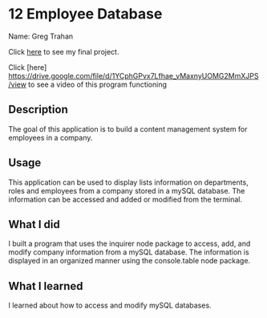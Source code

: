 # 12 Employee Database

Name: Greg Trahan

Click [here](https://github.com/Greg-Trahan/12-employee-database) to see my final project.

Click [here] https://drive.google.com/file/d/1YCphGPvx7Lfhae_vMaxnyUOMG2MmXJPS/view to see a video of this program functioning

## Description

The goal of this application is to build a content management system for employees in a company.

## Usage

This application can be used to display lists information on departments, roles and employees from a company stored in a mySQL database. The information can be accessed and added or modified from the terminal.

## What I did

I built a program that uses the inquirer node package to access, add, and modify company information from a mySQL database. The information is displayed in an organized manner using the console.table node package.

## What I learned

I learned about how to access and modify mySQL databases.
